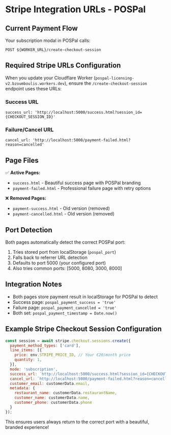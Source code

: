 # Stripe Integration URLs - POSPal

## Current Payment Flow

Your subscription modal in POSPal calls:
```
POST ${WORKER_URL}/create-checkout-session
```

## Required Stripe URLs Configuration

When you update your Cloudflare Worker (`pospal-licensing-v2.bzoumboulis.workers.dev`), ensure the `/create-checkout-session` endpoint uses these URLs:

### Success URL
```
success_url: 'http://localhost:5000/success.html?session_id={CHECKOUT_SESSION_ID}'
```

### Failure/Cancel URL  
```
cancel_url: 'http://localhost:5000/payment-failed.html?reason=cancelled'
```

## Page Files

✅ **Active Pages:**
- `success.html` - Beautiful success page with POSPal branding
- `payment-failed.html` - Professional failure page with retry options

❌ **Removed Pages:**
- `payment-success.html` - Old version (removed)  
- `payment-cancelled.html` - Old version (removed)

## Port Detection

Both pages automatically detect the correct POSPal port:
1. Tries stored port from localStorage (`pospal_port`)
2. Falls back to referrer URL detection  
3. Defaults to port 5000 (your configured port)
4. Also tries common ports: [5000, 8080, 3000, 8000]

## Integration Notes

- Both pages store payment result in localStorage for POSPal to detect
- Success page: `pospal_payment_success = 'true'`
- Failure page: `pospal_payment_cancelled = 'true'`
- Both set: `pospal_payment_timestamp = Date.now()`

## Example Stripe Checkout Session Configuration

```javascript
const session = await stripe.checkout.sessions.create({
  payment_method_types: ['card'],
  line_items: [{
    price: env.STRIPE_PRICE_ID, // Your €20/month price
    quantity: 1,
  }],
  mode: 'subscription',
  success_url: `http://localhost:5000/success.html?session_id={CHECKOUT_SESSION_ID}`,
  cancel_url: `http://localhost:5000/payment-failed.html?reason=cancelled`,
  customer_email: customerData.email,
  metadata: {
    restaurant_name: customerData.restaurantName,
    customer_name: customerData.name,
    customer_phone: customerData.phone
  }
});
```

This ensures users always return to the correct port with a beautiful, branded experience!
